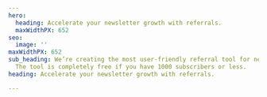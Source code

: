```yaml
---
hero:
  heading: Accelerate your newsletter growth with referrals.
  maxWidthPX: 652
seo:
  image: ''
maxWidthPX: 652
sub_heading: We’re creating the most user-friendly referral tool for newsletter creators.
  The tool is completely free if you have 1000 subscribers or less.
heading: Accelerate your newsletter growth with referrals.

---
```

